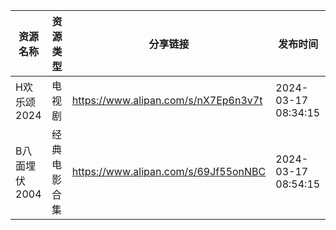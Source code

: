 | 资源名称      | 资源类型   | 分享链接                                 | 发布时间                |
| --------- | ------ | ------------------------------------ | ------------------- |
| H欢乐颂2024  | 电视剧    | https://www.alipan.com/s/nX7Ep6n3v7t | 2024-03-17 08:34:15 |
| B八面埋伏2004 | 经典电影合集 | https://www.alipan.com/s/69Jf55onNBC | 2024-03-17 08:54:15 |

